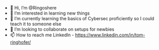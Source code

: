 - 👋 Hi, I’m @Ringoshere
- 👀 I’m interested in learning new things
- 🌱 I’m currently learning the basics of Cybersec proficiently so I could teach it to someone else
- 💞️ I’m looking to collaborate on setups for newbies 
- 📫 How to reach me LinkedIn - https://www.linkedin.com/in/tom-ringhofer/

<!---
Ringoshere/Ringoshere is a ✨ special ✨ repository because its `README.md` (this file) appears on your GitHub profile.
You can click the Preview link to take a look at your changes.
--->
